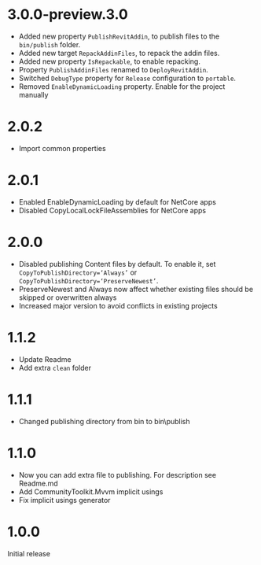 # 3.0.0-preview.3.0

- Added new property `PublishRevitAddin`, to publish files to the `bin/publish` folder.
- Added new target `RepackAddinFiles`, to repack the addin files.
- Added new property `IsRepackable`, to enable repacking.
- Property `PublishAddinFiles` renamed to `DeployRevitAddin`.
- Switched `DebugType` property for `Release` configuration to `portable`.
- Removed `EnableDynamicLoading` property. Enable for the project manually

# 2.0.2

- Import common properties

# 2.0.1

- Enabled EnableDynamicLoading by default for NetCore apps
- Disabled CopyLocalLockFileAssemblies for NetCore apps

# 2.0.0

- Disabled publishing Content files by default. To enable it, set `CopyToPublishDirectory=‘Always’` or `CopyToPublishDirectory=‘PreserveNewest’`.
- PreserveNewest and Always now affect whether existing files should be skipped or overwritten always
- Increased major version to avoid conflicts in existing projects

# 1.1.2

- Update Readme
- Add extra `clean` folder

# 1.1.1

- Changed publishing directory from bin to bin\publish

# 1.1.0

- Now you can add extra file to publishing. For description see Readme.md
- Add CommunityToolkit.Mvvm implicit usings
- Fix implicit usings generator

# 1.0.0

Initial release